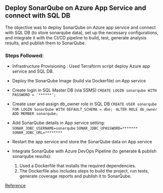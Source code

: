 ## Deploy SonarQube on Azure App Service and connect with SQL DB 
The objective was to deploy SonarQube on Azure app service and connect with SQL DB (to store sonarqube data), set up the necessary configurations, and integrate it with the CI/CD pipeline to build, test, generate analysis results, and publish them to SonarQube.

### Steps Followed: 

- Infrastructure Provisioning : Used Terraform script deploy Azure app service and SQL DB.
  
- Deploy the SonarQube Image (build via Dockerfile) on App service 

- Create login in SQL Master DB (via SSMS) 
    `CREATE LOGIN sonarqube WITH PASSWORD = '******';`
- Create user and assign db_owner role in SQL DB 
    ``CREATE USER sonarqube FOR LOGIN SonarQube WITH DEFAULT_SCHEMA = dbo; ``
    ``ALTER ROLE db_owner ADD MEMBER sonarqube; ``
- Add SonarQube details in App service setting: 
    `SONAR_JDBC_USERNAME=sonarqube` 
    `SONAR_JDBC_UPASSWORD=*******` 
    `SONAR_JDBC_URL=********` 

- Restart the app service and store the SonarQube data on App service
  
- Integrate SonarQube with Azure DevOps Pipeline (to generate & publish sonarqube results):
    1) Used a Dockerfile that installs the required dependencies.
    2) The Dockerfile also includes steps to build the project, run tests, generate coverage reports and publish it to SonarQube.

 
[Reference](https://medium.com/globant/sonarqube-integration-with-azure-web-app-and-sql-37eb468162b6)
